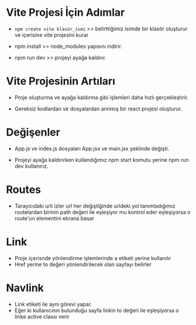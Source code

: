 # Vite Projesi İçin Adımlar

- `npm create vite klasör_ismi` >> belirttiğimiz isimde bir klasör oluşturur ve içerisine vite projesini kurar

- npm install >> node_modules yapısını indirir.

- npm run dev >> projeyi ayağa kaldırır.

# Vite Projesinin Artıları

- Proje oluşturma ve ayağa kaldırma gibi işlemleri daha hızlı gerçekleştirir.

- Gereksiz kodlardan ve dosyalardan arınmış bir react projesi oluşturur.

# Değişenler

- App.js ve index.js dosyaları App.jsx ve main.jsx şeklinde değişti.

- Projeyi ayağa kaldırırken kullandığımız npm start komutu yerine npm run dev kullanırız.

# Routes

- Tarayıcıdaki urli izler url her değiştiğinde urldeki yol tanımladığımız routelardan birinin path değeri ile eşleşiyor mu kontrol eder eşleşiyorsa o route'un elementini ekrana basar

# Link

- Proje içerisnde yönlendirme işlemlerinde a etiketi yerine kullanılır
- Href yerine to değeri yönlendirilecek olan sayfayı belirler

# Navlink

- Link etiketi ile aynı görevi yapar.
- Eğer ki kullanıcının bulunduğu sayfa linkin to değeri ile eşleşiyorsa o linke active classı verir
